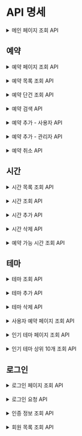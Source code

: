 # API 명세


<details>
<summary> 메인 페이지 조회 API </summary>

### 메인 페이지 조회

#### Request

```http request
GET /admin HTTP/1.1
```

#### Response

```
HTTP/1.1 200 
```

</details>

## 예약

<details>
<summary> 예약 페이지 조회 API </summary>

### 예약 페이지 조회

#### Request

```http request
GET /admin/reservation HTTP/1.1
```

#### Response

```
HTTP/1.1 200 
```
</details>

<br>

<details>
<summary> 예약 목록 조회 API </summary>

### 예약 목록 조회

#### Request

```http request
GET /reservations HTTP/1.1
```

#### Response

```
HTTP/1.1 200 
Content-Type: application/json

[
    {
        "id": 1,
        "name": "브라운",
        "date": "2023-01-01",
        "time": {
            "id": 1,
            "startAt": "10:00"
        },
        "theme": {
            "id": 1,
            "name": "레벨2 탈출",
            "description": "우테코 레벨2를 탈출하는 내용입니다.",
            "thumbnail": "https://i.pinimg.com/236x/6e/bc/46/6ebc461a94a49f9ea3b8bbe2204145d4.jpg"
        }
    }
]
```
</details>

<br>

<details>
<summary> 예약 단건 조회 API </summary>

### 예약 단건 조회

#### Request

```http request
GET /reservations/{id} HTTP/1.1
```

#### Response

```http request
HTTP/1.1 200 
Content-Type: application/json

{
    "id": 1,
    "name": "브라운",
    "date": "2023-01-01",
    "time": {
        "id": 1,
        "startAt": "10:00"
    },
    "theme": {
        "id": 1,
        "name": "레벨2 탈출",
        "description": "우테코 레벨2를 탈출하는 내용입니다.",
        "thumbnail": "https://i.pinimg.com/236x/6e/bc/46/6ebc461a94a49f9ea3b8bbe2204145d4.jpg"
    }
}
```
</details>

<br>

<details>
<summary> 예약 검색 API </summary>

### 예약 검색

#### Request

```http request
GET /reservations/search?themeId=themeId&memberId=memberId&dateFrom=dateFrom&dateTo=dateTo HTTP/1.1
```

#### Response

```
HTTP/1.1 200 
Content-Type: application/json

[
    {
        "id": 1,
        "name": "브라운",
        "date": "2023-01-01",
        "time": {
            "id": 1,
            "startAt": "10:00"
        },
        "theme": {
            "id": 1,
            "name": "레벨2 탈출",
            "description": "우테코 레벨2를 탈출하는 내용입니다.",
            "thumbnail": "https://i.pinimg.com/236x/6e/bc/46/6ebc461a94a49f9ea3b8bbe2204145d4.jpg"
        }
    }
]
```
</details>

<br>

<details>
<summary> 예약 추가 - 사용자 API </summary>

### 예약 추가 - 사용자

#### Request

```http request
POST /reservations HTTP/1.1
content-type: application/json
cookie: token=eyJhbGciOiJIUzI1NiJ9.eyJzdWIiOiIxIiwibmFtZSI6ImFkbWluIiwicm9sZSI6IkFETUlOIn0.cwnHsltFeEtOzMHs2Q5-ItawgvBZ140OyWecppNlLoI
host: localhost:8080

{
    "date": "2023-08-05",
    "timeId": 1,
    "themeId": 1
}
```

#### Response

```
HTTP/1.1 201
Location: /reservation/{id}
```
</details>

<br>

<details>
<summary> 예약 추가 - 관리자 API </summary>

### 예약 추가 - 관리자

#### Request

```http request
POST /admin/reservations HTTP/1.1
content-type: application/json
cookie: token=eyJhbGciOiJIUzI1NiJ9.eyJzdWIiOiIxIiwibmFtZSI6ImFkbWluIiwicm9sZSI6IkFETUlOIn0.cwnHsltFeEtOzMHs2Q5-ItawgvBZ140OyWecppNlLoI
host: localhost:8080

{
    "date": "2024-03-01",
    "themeId": 1,
    "timeId": 1,
    "memberId": 1
}
```

#### Response

```
HTTP/1.1 201
Location: /reservation/{id}
```
</details>

<br>

<details>
<summary> 예약 취소 API </summary>

### 예약 취소

#### Request

```http request
DELETE /reservations/{id} HTTP/1.1
```

#### Response

```
HTTP/1.1 204
```

---
</details>

## 시간

<details>
<summary> 시간 목록 조회 API </summary>

### 시간 목록 조회

#### Request

```http request
GET /times HTTP/1.1
```

#### Response

```http request
HTTP/1.1 200
Content-Type: application/json

[
    {
        "id": 1,
        "startAt": "10:00"
    }
]
```
</details>

<br>

<details>
<summary> 시간 조회 API </summary>

### 시간 조회

#### Request

```http request
GET /times/{id} HTTP/1.1
```

#### Response

```http request
HTTP/1.1 200
Content-Type: application/json

{
    "id": 1,
    "startAt": "10:00"
}
```
</details>

<br>

<details>
<summary> 시간 추가 API </summary>

### 시간 추가

#### Request

```http request
POST /times HTTP/1.1
content-type: application/json

{
    "startAt": "10:00"
}
```

#### Response

```
HTTP/1.1 201
Location: /times/{id}
```
</details>

<br>

<details>
<summary> 시간 삭제 API </summary>

### 시간 삭제

#### Request

```http request
DELETE /times/1 HTTP/1.1
```

#### Response

```http request
HTTP/1.1 204
```

</details>

<br>

<details>
<summary> 예약 가능 시간 조회 API </summary>

## 예약 가능 시간

### 예약 가능 시간 조회

#### Request

```http request
GET /reservations/times HTTP/1.1
```

#### Response

```http request
HTTP/1.1 200 
Content-Type: application/json

[
    {
        "id": 1,
        "startAt": "10:00",
        "alreadyBooked": true
    }
]
```

</details>

## 테마

<details>
<summary> 테마 조회 API </summary>

### 테마 조회

#### Request

```
GET /themes HTTP/1.1
```

#### Response

```
HTTP/1.1 200
Content-Type: application/json

[
    {
        "id": 1,
        "name": "레벨2 탈출",
        "description": "우테코 레벨2를 탈출하는 내용입니다.",
        "thumbnail": "https://i.pinimg.com/236x/6e/bc/46/6ebc461a94a49f9ea3b8bbe2204145d4.jpg"
    }
]
```
</details>

<br>

<details>
<summary> 테마 추가 API </summary>

### 테마 추가

#### Request

```
POST /themes HTTP/1.1
content-type: application/json

{
    "name": "레벨2 탈출",
    "description": "우테코 레벨2를 탈출하는 내용입니다.",
    "thumbnail": "https://i.pinimg.com/236x/6e/bc/46/6ebc461a94a49f9ea3b8bbe2204145d4.jpg"
}
```

#### Response

```
HTTP/1.1 201
Location: /themes/1
Content-Type: application/json

{
    "id": 1,
    "name": "레벨2 탈출",
    "description": "우테코 레벨2를 탈출하는 내용입니다.",
    "thumbnail": "https://i.pinimg.com/236x/6e/bc/46/6ebc461a94a49f9ea3b8bbe2204145d4.jpg"
}
```
</details>

<br>

<details>
<summary> 테마 삭제 API </summary>

### 테마 삭제

#### Request

```
DELETE /themes/1 HTTP/1.1
```

#### Response

```
HTTP/1.1 204
```

</details>

<br>

<details>
<summary> 사용자 예약 페이지 조회 API </summary>
## 사용자 예약

### 사용자 예약 페이지 조회

#### Request

```http request
GET /reservation HTTP/1.1
```

#### Response

```
HTTP/1.1 200 
```

</details>

<br>

<details>
<summary> 인기 테마 페이지 조회 API </summary>
## 인기 테마

### 인기 테마 페이지 조회

#### Request

```http request
GET / HTTP/1.1
```

#### Response

```
HTTP/1.1 200 
```
</details>

<br>

<details>
<summary> 인기 테마 상위 10개 조회 API </summary>

### 인기 테마 상위 10개 조회

#### Request

```http request
GET /themes/popular HTTP/1.1
```

#### Response

```
[
    {
        "id": 1,
        "name": "레벨2 탈출",
        "description": "우테코 레벨2를 탈출하는 내용입니다.",
        "thumbnail": "https://i.pinimg.com/236x/6e/bc/46/6ebc461a94a49f9ea3b8bbe2204145d4.jpg"
    }
]
```

</details>

## 로그인

<details>
<summary> 로그인 페이지 조회 API </summary>
## 로그인

### 로그인 페이지 조회

#### Request

```http request
GET /login HTTP/1.1
```

#### Response

```http request
HTTP/1.1 200 
```
</details>

<br>

<details>
<summary> 로그인 요청 API </summary>

### 로그인 요청

#### Request

```http request
POST /login HTTP/1.1
content-type: application/json
host: localhost:8080

{
"password": "password",
"email": "admin@email.com"
}
```

#### Response

```http request
HTTP/1.1 200 OK
Content-Type: application/json
Keep-Alive: timeout=60
Set-Cookie: token=eyJhbGciOiJIUzI1NiJ9.eyJzdWIiOiIxIiwibmFtZSI6ImFkbWluIiwicm9sZSI6IkFETUlOIn0.cwnHsltFeEtOzMHs2Q5-ItawgvBZ140OyWecppNlLoI; Path=/; HttpOnly
```
</details>

<br>

<details>
<summary> 인증 정보 조회 API </summary>

### 인증 정보 조회

#### Request

```http request
GET /login/check HTTP/1.1
cookie: _ga=GA1.1.48222725.1666268105; _ga_QD3BVX7MKT=GS1.1.1687746261.15.1.1687747186.0.0.0; Idea-25a74f9c=3cbc3411-daca-48c1-8201-51bdcdd93164; token=eyJhbGciOiJIUzI1NiJ9.eyJzdWIiOiIxIiwibmFtZSI6IuyWtOuTnOuvvCIsInJvbGUiOiJBRE1JTiJ9.vcK93ONRQYPFCxT5KleSM6b7cl1FE-neSLKaFyslsZM
host: localhost:8080
```

#### Response

```http request
HTTP/1.1 200 OK
Connection: keep-alive
Content-Type: application/json
Date: Sun, 03 Mar 2024 19:16:56 GMT
Keep-Alive: timeout=60
Transfer-Encoding: chunked

{
    "name": "어드민"
}
```
</details>

<br>

<details>
<summary> 회원 목록 조회 API </summary>

### 회원 목록 조회

#### Request

```http request
GET /members HTTP/1.1
host: localhost:8080
```

#### Response

```http request
HTTP/1.1 200 OK
Connection: keep-alive
Content-Type: application/json
Date: Sun, 03 Mar 2024 19:16:56 GMT
Keep-Alive: timeout=60
Transfer-Encoding: chunked

[
    {
        "id": "1",
        "name": "어드민"
    }
]
```

</details>

<br>
